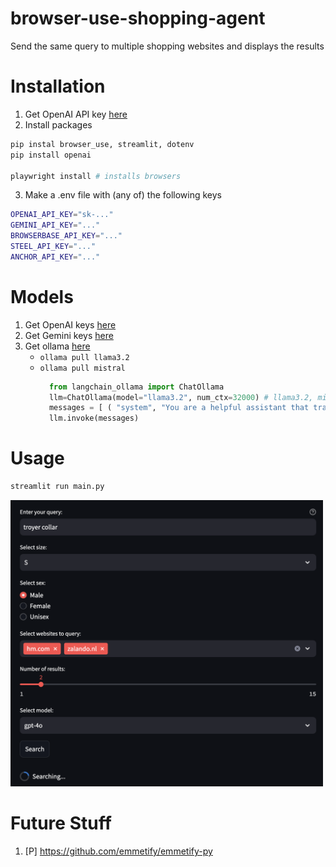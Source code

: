 # browser-use-shopping-agent
Send the same query to multiple shopping websites and displays the results

# Installation
1. Get OpenAI API key [here](https://platform.openai.com/settings/organization/usage)
2. Install packages
```bash
pip instal browser_use, streamlit, dotenv
pip install openai

playwright install # installs browsers
```
3. Make a .env file with (any of) the following keys
```bash
OPENAI_API_KEY="sk-..."
GEMINI_API_KEY="..."
BROWSERBASE_API_KEY="..."
STEEL_API_KEY="..."
ANCHOR_API_KEY="..."
```

# Models
1. Get OpenAI keys [here](https://platform.openai.com/api-keys)
2. Get Gemini keys [here](https://console.cloud.google.com/apis/api/generativelanguage.googleapis.com/metrics)
3. Get ollama [here](https://ollama.com/search?c=tools)
    - `ollama pull llama3.2`
    - `ollama pull mistral`
      ```python
        from langchain_ollama import ChatOllama
        llm=ChatOllama(model="llama3.2", num_ctx=32000) # llama3.2, mistral
        messages = [ ( "system", "You are a helpful assistant that translates English to French. Translate the user sentence.", ), ("human", "I love programming."), ]
        llm.invoke(messages)
      ```

# Usage
```bash
streamlit run main.py
```

<img src="./assets/streamlit.png" alt="StreamLit - Clothing Search App" width="500"/>

# Future Stuff
1. [P] https://github.com/emmetify/emmetify-py